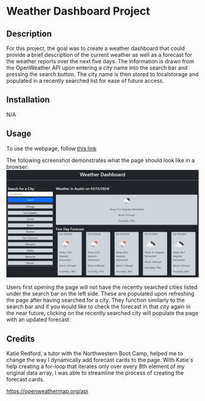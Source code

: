 # Weather Dashboard Project

## Description
For this project, the goal was to create a weather dashboard that could provide a brief description of the current weather as well as a forecast for the weather reports over the next five days.  The information is drawn from the OpenWeather API upon entering a city name into the search bar and pressing the search button.  The city name is then stored to localstorage and populated in a recently searched list for ease of future access.

## Installation
N/A

## Usage
To use the webpage, follow [this link](https://njohnson2897.github.io/my-weather-dashboard/)

The following screenshot demonstrates what the page should look like in a browser:
![weather dashboard screenshot](./assets/images/weather-dashboard-screenshot.JPG)

Users first opening the page will not have the recently searched cities listed under the search bar on the left side.  These are populated upon refreshing the page after having searched for a city.  They function similarly to the search bar and if you would like to check the forecast in that city again in the near future, clicking on the recently searched city will populate the page with an updated forecast.

## Credits
Katie Redford, a tutor with the Northwestern Boot Camp, helped me to change the way I dynamically add forecast cards to the page.  With Katie's help creating a for-loop that iterates only over every 8th element of my original data array, I was able to streamline the process of creating the forecast cards.

https://openweathermap.org/api
